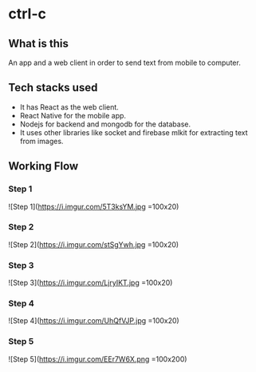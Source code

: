 # ctrl-c
## What is this
An app and a web client in order to send text from mobile to computer.
## Tech stacks used
* It has React as the web client.
* React Native for the mobile app.
* Nodejs for backend and mongodb for the database.
* It uses other libraries like socket and firebase mlkit for extracting text from images.
## Working Flow
### Step 1
![Step 1](https://i.imgur.com/5T3ksYM.jpg =100x20)
### Step 2
![Step 2](https://i.imgur.com/stSgYwh.jpg =100x20)
### Step 3
![Step 3](https://i.imgur.com/LjryIKT.jpg =100x20)
### Step 4
![Step 4](https://i.imgur.com/UhQfVJP.jpg =100x20)
### Step 5
![Step 5](https://i.imgur.com/EEr7W6X.png =100x200)
